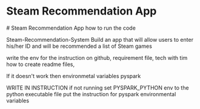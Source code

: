 ﻿# Steam Recommendation App
﻿# Steam Recommendation App
how to run the code 

Steam-Recommendation-System
Build an app that will allow users to enter his/her ID and will be recommended a list of Steam games

write the env for the instruction on github, requirement file, tech with tim how to create readme files,

If it doesn't work then environmetal variables pyspark

WRITE IN INSTRUCTION if not running set PYSPARK_PYTHON env to the python executable file
put the instruction for pyspark environmental variables
